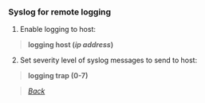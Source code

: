 ### Syslog for remote logging  
1. Enable logging to host:  
> **logging host (*ip address*)**  
2. Set severity level of syslog messages to send to host:  
> **logging trap (**0-7**)**  


> *[Back](https://github.com/network-dluong/CCNP-ENCOR/tree/4.0-Network-Assurance)*  
